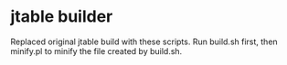 jtable builder
======

Replaced original jtable build with these scripts.  Run build.sh first, then minify.pl to minify the file created by build.sh.
